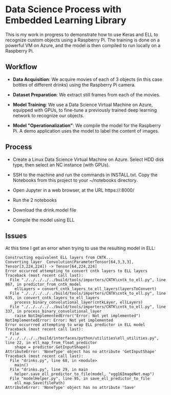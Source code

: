 # Data Science Process with Embedded Learning Library

This is my work in progress to demonstrate how to use Keras and ELL to recognize custom objects using a Raspberry Pi. The training is done on a powerful VM on Azure, and the model is then compiled to run locally on a Raspberry Pi.

## Workflow

* __Data Acquisition__: We acquire movies of each of 3 objects (in this case bottles of different drinks) using the Raspberry Pi camera.

* __Dataset Preparation__: We extract still frames from each of the movies.

* __Model Training__: We use a Data Science Virtual Machine on Azure, equipped with GPUs, to fine-tune a previously trained deep learning network to recognize our objects.

* __Model "Operationalization"__: We compile the model for the Raspberry Pi. A demo application uses the model to label the content of images.


## Process

* Create a Linux Data Science Virtual Machine on Azure. Select HDD disk type, then select an NC instance (with GPUs).

* SSH to the machine and run the commands in INSTALL.txt. Copy the Notebooks from this project to your ~/notebooks directory.

* Open Jupyter in a web browser, at the URL https://<VM DNS name or IP Address>:8000/

* Run the 2 notebooks

* Download the drink.model file

* Compile the model using ELL



## Issues

At this time I get an error when trying to use the resulting model in ELL:

```
Constructing equivalent ELL layers from CNTK...
Converting layer  Convolution(ParameterTensor[64,3,3,3], Tensor[3,224,224]) -> Tensor[64,224,224]
Error occurred attempting to convert cntk layers to ELL layers
Traceback (most recent call last):
  File "./../../../../build/tools/importers/CNTK\cntk_to_ell.py", line 867, in predictor_from_cntk_model
    ellLayers = convert_cntk_layers_to_ell_layers(layersToConvert)
  File "./../../../../build/tools/importers/CNTK\cntk_to_ell.py", line 635, in convert_cntk_layers_to_ell_layers
    process_binary_convolutional_layer(cntkLayer, ellLayers)
  File "./../../../../build/tools/importers/CNTK\cntk_to_ell.py", line 337, in process_binary_convolutional_layer
    raise NotImplementedError("Error: Not yet implemented")
NotImplementedError: Error: Not yet implemented
Error occurrred attempting to wrap ELL predictor in ELL model
Traceback (most recent call last):
  File "./../../../../build/interfaces/python/utilities\ell_utilities.py", line 22, in ell_map_from_float_predictor
    shape = predictor.GetInputShape()
AttributeError: 'NoneType' object has no attribute 'GetInputShape'
Traceback (most recent call last):
  File "drinks.py", line 68, in <module>
    main()
  File "drinks.py", line 29, in main
    helper.save_ell_predictor_to_file(model, "vgg16ImageNet.map")
  File "modelHelper.py", line 95, in save_ell_predictor_to_file
    ell_map.Save(filePath)
AttributeError: 'NoneType' object has no attribute 'Save'
```
